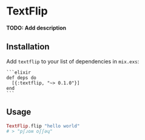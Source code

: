 # TextFlip

**TODO: Add description**

## Installation

Add `textflip` to your list of dependencies in `mix.exs`:

    ```elixir
    def deps do
      [{:textflip, "~> 0.1.0"}]
    end
    ```
## Usage

```elixir
TextFlip.flip "hello world"
# > "pʃɹoʍ oʃʃǝɥ"
```